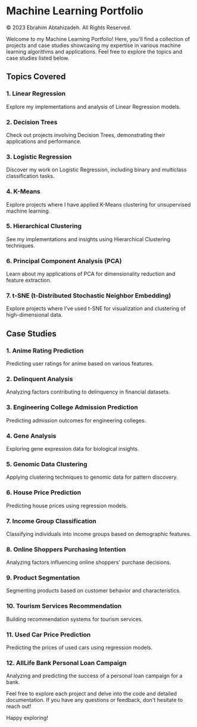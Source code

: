 # Machine Learning Portfolio

© 2023 Ebrahim Abtahizadeh. All Rights Reserved.

Welcome to my Machine Learning Portfolio! Here, you'll find a collection of projects and case studies showcasing my expertise in various machine learning algorithms and applications. Feel free to explore the topics and case studies listed below.

## Topics Covered

### 1. Linear Regression
Explore my implementations and analysis of Linear Regression models.

### 2. Decision Trees
Check out projects involving Decision Trees, demonstrating their applications and performance.

### 3. Logistic Regression
Discover my work on Logistic Regression, including binary and multiclass classification tasks.

### 4. K-Means
Explore projects where I have applied K-Means clustering for unsupervised machine learning.

### 5. Hierarchical Clustering
See my implementations and insights using Hierarchical Clustering techniques.

### 6. Principal Component Analysis (PCA)
Learn about my applications of PCA for dimensionality reduction and feature extraction.

### 7. t-SNE (t-Distributed Stochastic Neighbor Embedding)
Explore projects where I've used t-SNE for visualization and clustering of high-dimensional data.

## Case Studies

### 1. Anime Rating Prediction
Predicting user ratings for anime based on various features.

### 2. Delinquent Analysis
Analyzing factors contributing to delinquency in financial datasets.

### 3. Engineering College Admission Prediction
Predicting admission outcomes for engineering colleges.

### 4. Gene Analysis
Exploring gene expression data for biological insights.

### 5. Genomic Data Clustering
Applying clustering techniques to genomic data for pattern discovery.

### 6. House Price Prediction
Predicting house prices using regression models.

### 7. Income Group Classification
Classifying individuals into income groups based on demographic features.

### 8. Online Shoppers Purchasing Intention
Analyzing factors influencing online shoppers' purchase decisions.

### 9. Product Segmentation
Segmenting products based on customer behavior and characteristics.

### 10. Tourism Services Recommendation
Building recommendation systems for tourism services.

### 11. Used Car Price Prediction
Predicting the prices of used cars using regression models.

### 12. AllLife Bank Personal Loan Campaign
Analyzing and predicting the success of a personal loan campaign for a bank.

Feel free to explore each project and delve into the code and detailed documentation. If you have any questions or feedback, don't hesitate to reach out!

Happy exploring!
